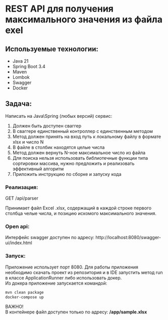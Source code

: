 # REST API для получения максимального значения из файла exel

## Используемые технологии:
* Java 21
* Spring Boot 3.4
* Maven
* Lombok
* Swagger
* Docker

## Задача:
Написать на Java\Spring (любых версий) сервис:
1. Должен быть доступен сваггер
2. В сваггере единственный контроллер с единственным методом
3. Метод должен принять на вход путь к локальному файлу в формате xlsx и число N
4. В файле в столбик находятся целые числа
5. Метод должен вернуть N-ное максимальное число из файла
6. Для поиска нельзя использовать библиотечные функции типа сортировки массива, нужно предложить и реализовать эффективный алгоритм
7. Приложить инструкцию по сборке и запуску кода

### Реализация:
GET /api/parser

Принимает файл Excel .xlsx, содержащий в каждой строке первого столбца челые числа, 
и позицию искомого максимального значения.

### Open api:
Интерфейс swagger доступен по адресу: http://localhost:8080/swagger-ui/index.html

### Запуск:
Приложение использует порт 8080.
Для работы приложения необходимо скачать проект из репозитория и в IDE запустить метод run в классе ApplicationRunner либо использовать докер. 
<br> Из докера приложение запускается командой:
```Bash
mvn clean package
docker-compose up
```
ВАЖНО!
<br>В контейнере файл доступен только по адресу: 
<b>/app/sample.xlsx